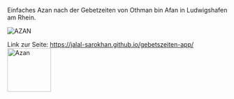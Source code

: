 Einfaches Azan nach der Gebetzeiten von Othman bin Afan in Ludwigshafen am Rhein. 

![AZAN](https://github.com/user-attachments/assets/11714532-948a-4acb-a2db-7882593da36d)

Link zur Seite: https://jalal-sarokhan.github.io/gebetszeiten-app/
<a href="https://jalal-sarokhan.github.io/gebetszeiten-app/" target="_blank">
  <img src="https://github.com/user-attachments/assets/11714532-948a-4acb-a2db-7882593da36d" alt="Azan" style="width: 100px; height:100px">
</a>
